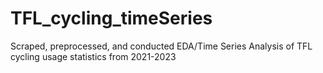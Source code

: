 # TFL_cycling_timeSeries
Scraped, preprocessed, and conducted EDA/Time Series Analysis of TFL cycling usage statistics from 2021-2023
